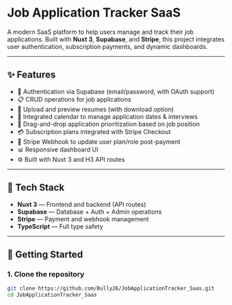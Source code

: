 # Job Application Tracker SaaS

A modern SaaS platform to help users manage and track their job applications. Built with **Nuxt 3**, **Supabase**, and **Stripe**, this project integrates user authentication, subscription payments, and dynamic dashboards.

---

## ✨ Features

- 🔐 Authentication via Supabase (email/password, with OAuth support)
- 📋 CRUD operations for job applications
- 📎 Upload and preview resumes (with download option)
- 📅 Integrated calendar to manage application dates & interviews
- 🧲 Drag-and-drop application prioritization based on job position
- 💳 Subscription plans integrated with Stripe Checkout
- 🔁 Stripe Webhook to update user plan/role post-payment
- 📊 Responsive dashboard UI
- ⚙️ Built with Nuxt 3 and H3 API routes

---

## 🧩 Tech Stack

- **Nuxt 3** — Frontend and backend (API routes)
- **Supabase** — Database + Auth + Admin operations
- **Stripe** — Payment and webhook management
- **TypeScript** — Full type safety

---

## 🚀 Getting Started

### 1. Clone the repository

```bash
git clone https://github.com/Bully26/JobApplicationTracker_Saas.git
cd JobApplicationTracker_Saas
